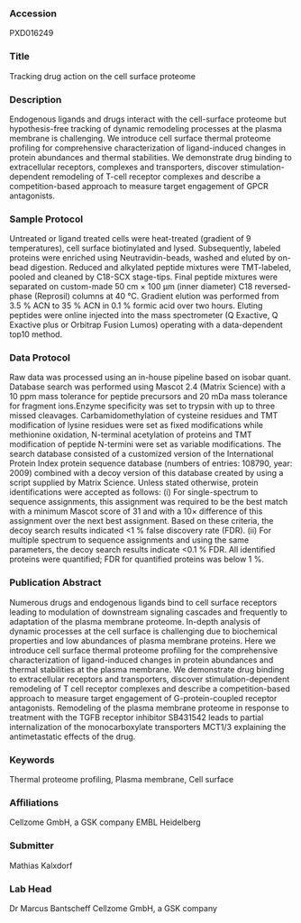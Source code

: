 ### Accession
PXD016249

### Title
Tracking drug action on the cell surface proteome

### Description
Endogenous ligands and drugs interact with the cell-surface proteome but hypothesis-free tracking of dynamic remodeling processes at the plasma membrane is challenging. We introduce cell surface thermal proteome profiling for comprehensive characterization of ligand-induced changes in protein abundances and thermal stabilities. We demonstrate drug binding to extracellular receptors, complexes and transporters, discover stimulation-dependent remodeling of T-cell receptor complexes and describe a competition-based approach to measure target engagement of GPCR antagonists.

### Sample Protocol
Untreated or ligand treated cells were heat-treated (gradient of 9 temperatures), cell surface biotinylated and lysed. Subsequently, labeled proteins were enriched using Neutravidin-beads, washed and eluted by on-bead digestion. Reduced and alkylated peptide mixtures were TMT-labeled, pooled and cleaned by C18-SCX stage-tips. Final peptide mixtures were separated on custom-made 50 cm × 100 µm (inner diameter) C18 reversed-phase (Reprosil) columns at 40 °C. Gradient elution was performed from 3.5 % ACN to 35 % ACN in 0.1 % formic acid over two hours. Eluting peptides were online injected into the mass spectrometer (Q Exactive, Q Exactive plus or Orbitrap Fusion Lumos) operating with a data-dependent top10 method.

### Data Protocol
Raw data was processed using an in-house pipeline based on isobar quant. Database search was performed using Mascot 2.4 (Matrix Science) with a 10 ppm mass tolerance for peptide precursors and 20 mDa mass tolerance for fragment ions.Enzyme specificity was set to trypsin with up to three missed cleavages. Carbamidomethylation of cysteine residues and TMT modification of lysine residues were set as fixed modifications while methionine oxidation, N-terminal acetylation of proteins and TMT modification of peptide N-termini were set as variable modifications. The search database consisted of a customized version of the International Protein Index protein sequence database (numbers of entries: 108790, year: 2009) combined with a decoy version of this database created by using a script supplied by Matrix Science. Unless stated otherwise, protein identifications were accepted as follows: (i) For single-spectrum to sequence assignments, this assignment was required to be the best match with a minimum Mascot score of 31 and with a 10× difference of this assignment over the next best assignment. Based on these criteria, the decoy search results indicated <1 % false discovery rate (FDR). (ii) For multiple spectrum to sequence assignments and using the same parameters, the decoy search results indicate <0.1 % FDR. All identified proteins were quantified; FDR for quantified proteins was below 1 %.

### Publication Abstract
Numerous drugs and endogenous ligands bind to cell surface receptors leading to modulation of downstream signaling cascades and frequently to adaptation of the plasma membrane proteome. In-depth analysis of dynamic processes at the cell surface is challenging due to biochemical properties and low abundances of plasma membrane proteins. Here we introduce cell surface thermal proteome profiling for the comprehensive characterization of ligand-induced changes in protein abundances and thermal stabilities at the plasma membrane. We demonstrate drug binding to extracellular receptors and transporters, discover stimulation-dependent remodeling of T cell receptor complexes and describe a competition-based approach to measure target engagement of G-protein-coupled receptor antagonists. Remodeling of the plasma membrane proteome in response to treatment with the TGFB receptor inhibitor SB431542 leads to partial internalization of the monocarboxylate transporters MCT1/3 explaining the antimetastatic effects of the drug.

### Keywords
Thermal proteome profiling, Plasma membrane, Cell surface

### Affiliations
Cellzome GmbH, a GSK company
EMBL Heidelberg

### Submitter
Mathias Kalxdorf

### Lab Head
Dr Marcus Bantscheff
Cellzome GmbH, a GSK company


